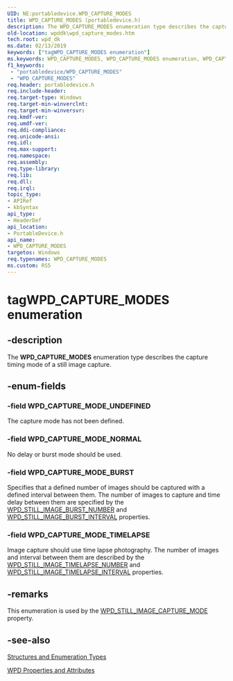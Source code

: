 ```yaml
---
UID: NE:portabledevice.WPD_CAPTURE_MODES
title: WPD_CAPTURE_MODES (portabledevice.h)
description: The WPD_CAPTURE_MODES enumeration type describes the capture timing mode of a still image capture.
old-location: wpddk\wpd_capture_modes.htm
tech.root: wpd_dk
ms.date: 02/13/2019
keywords: ["tagWPD_CAPTURE_MODES enumeration"]
ms.keywords: WPD_CAPTURE_MODES, WPD_CAPTURE_MODES enumeration, WPD_CAPTURE_MODE_BURST, WPD_CAPTURE_MODE_NORMAL, WPD_CAPTURE_MODE_TIMELAPSE, WPD_CAPTURE_MODE_UNDEFINED, enumeration, portabledevice/WPD_CAPTURE_MODES, portabledevice/WPD_CAPTURE_MODE_BURST, portabledevice/WPD_CAPTURE_MODE_NORMAL, portabledevice/WPD_CAPTURE_MODE_TIMELAPSE, portabledevice/WPD_CAPTURE_MODE_UNDEFINED, tagWPD_CAPTURE_MODES, wpddk.wpd_capture_modes
f1_keywords:
 - "portabledevice/WPD_CAPTURE_MODES"
 - "WPD_CAPTURE_MODES"
req.header: portabledevice.h
req.include-header: 
req.target-type: Windows
req.target-min-winverclnt: 
req.target-min-winversvr: 
req.kmdf-ver: 
req.umdf-ver: 
req.ddi-compliance: 
req.unicode-ansi: 
req.idl: 
req.max-support: 
req.namespace: 
req.assembly: 
req.type-library: 
req.lib: 
req.dll: 
req.irql: 
topic_type:
- APIRef
- kbSyntax
api_type:
- HeaderDef
api_location:
- PortableDevice.h
api_name:
- WPD_CAPTURE_MODES
targetos: Windows
req.typenames: WPD_CAPTURE_MODES
ms.custom: RS5
---
```


# tagWPD_CAPTURE_MODES enumeration


## -description



The <b>WPD_CAPTURE_MODES</b> enumeration type describes the capture timing mode of a still image capture.




## -enum-fields




### -field WPD_CAPTURE_MODE_UNDEFINED

The capture mode has not been defined.


### -field WPD_CAPTURE_MODE_NORMAL

No delay or burst mode should be used.


### -field WPD_CAPTURE_MODE_BURST

Specifies that a defined number of images should be captured with a defined interval between them. The number of images to capture and time delay between them are specified by the <a href="/windows/desktop/wpd_sdk/still-image-properties">WPD_STILL_IMAGE_BURST_NUMBER</a> and <a href="/windows/desktop/wpd_sdk/still-image-properties">WPD_STILL_IMAGE_BURST_INTERVAL</a> properties.


### -field WPD_CAPTURE_MODE_TIMELAPSE

Image capture should use time lapse photography. The number of images and interval between them are described by the <a href="/windows/desktop/wpd_sdk/still-image-properties">WPD_STILL_IMAGE_TIMELAPSE_NUMBER</a> and <a href="/windows/desktop/wpd_sdk/still-image-properties">WPD_STILL_IMAGE_TIMELAPSE_INTERVAL</a> properties.


## -remarks



This enumeration is used by the <a href="/windows/desktop/wpd_sdk/still-image-properties">WPD_STILL_IMAGE_CAPTURE_MODE</a> property.




## -see-also




<a href="/previous-versions/windows/hardware/drivers/ff597672(v=vs.85)">Structures and Enumeration Types</a>



<a href="/previous-versions/windows/hardware/drivers/ff597900(v=vs.85)">WPD Properties and Attributes</a>
 

 
